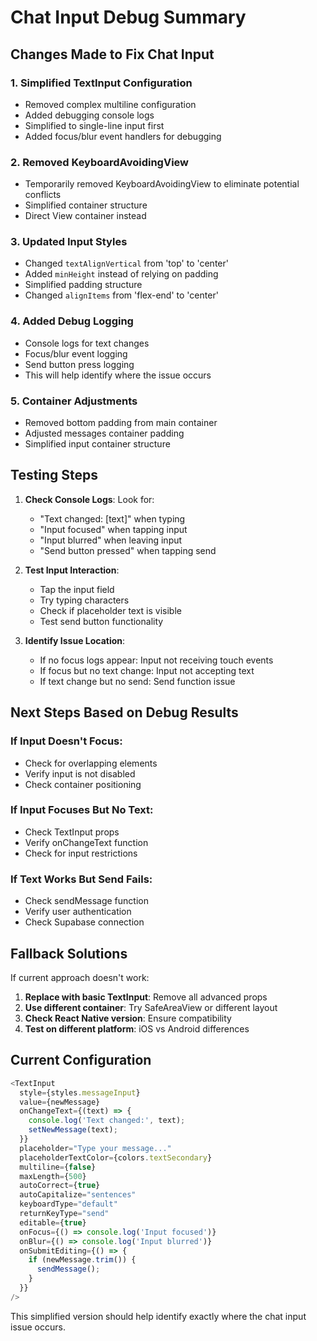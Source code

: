 # Chat Input Debug Summary

## Changes Made to Fix Chat Input

### 1. Simplified TextInput Configuration
- Removed complex multiline configuration
- Added debugging console logs
- Simplified to single-line input first
- Added focus/blur event handlers for debugging

### 2. Removed KeyboardAvoidingView
- Temporarily removed KeyboardAvoidingView to eliminate potential conflicts
- Simplified container structure
- Direct View container instead

### 3. Updated Input Styles
- Changed `textAlignVertical` from 'top' to 'center'
- Added `minHeight` instead of relying on padding
- Simplified padding structure
- Changed `alignItems` from 'flex-end' to 'center'

### 4. Added Debug Logging
- Console logs for text changes
- Focus/blur event logging
- Send button press logging
- This will help identify where the issue occurs

### 5. Container Adjustments
- Removed bottom padding from main container
- Adjusted messages container padding
- Simplified input container structure

## Testing Steps

1. **Check Console Logs**: Look for:
   - "Text changed: [text]" when typing
   - "Input focused" when tapping input
   - "Input blurred" when leaving input
   - "Send button pressed" when tapping send

2. **Test Input Interaction**:
   - Tap the input field
   - Try typing characters
   - Check if placeholder text is visible
   - Test send button functionality

3. **Identify Issue Location**:
   - If no focus logs appear: Input not receiving touch events
   - If focus but no text change: Input not accepting text
   - If text change but no send: Send function issue

## Next Steps Based on Debug Results

### If Input Doesn't Focus:
- Check for overlapping elements
- Verify input is not disabled
- Check container positioning

### If Input Focuses But No Text:
- Check TextInput props
- Verify onChangeText function
- Check for input restrictions

### If Text Works But Send Fails:
- Check sendMessage function
- Verify user authentication
- Check Supabase connection

## Fallback Solutions

If current approach doesn't work:
1. **Replace with basic TextInput**: Remove all advanced props
2. **Use different container**: Try SafeAreaView or different layout
3. **Check React Native version**: Ensure compatibility
4. **Test on different platform**: iOS vs Android differences

## Current Configuration

```typescript
<TextInput
  style={styles.messageInput}
  value={newMessage}
  onChangeText={(text) => {
    console.log('Text changed:', text);
    setNewMessage(text);
  }}
  placeholder="Type your message..."
  placeholderTextColor={colors.textSecondary}
  multiline={false}
  maxLength={500}
  autoCorrect={true}
  autoCapitalize="sentences"
  keyboardType="default"
  returnKeyType="send"
  editable={true}
  onFocus={() => console.log('Input focused')}
  onBlur={() => console.log('Input blurred')}
  onSubmitEditing={() => {
    if (newMessage.trim()) {
      sendMessage();
    }
  }}
/>
```

This simplified version should help identify exactly where the chat input issue occurs.